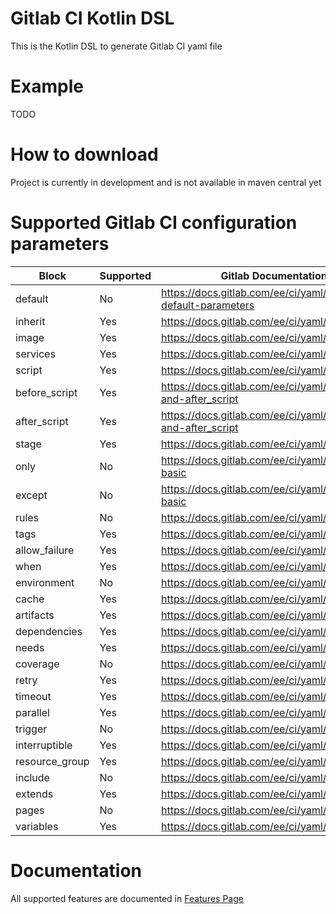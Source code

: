 # Gitlab CI Kotlin DSL

This is the Kotlin DSL to generate Gitlab CI yaml file

# Example

TODO

# How to download

Project is currently in development and is not available in maven central yet

# Supported Gitlab CI configuration parameters

| Block          | Supported | Gitlab Documentation link                                            |
| -------------- | --------- |--------------------------------------------------------------------- |
| default        | No        | <https://docs.gitlab.com/ee/ci/yaml/#setting-default-parameters>     |
| inherit        | Yes       | <https://docs.gitlab.com/ee/ci/yaml/#inherit>                        |
| image          | Yes       | <https://docs.gitlab.com/ee/ci/yaml/#image>                          |
| services       | Yes       | <https://docs.gitlab.com/ee/ci/yaml/#services>                       |
| script         | Yes       | <https://docs.gitlab.com/ee/ci/yaml/#script>                         |
| before_script  | Yes       | <https://docs.gitlab.com/ee/ci/yaml/#before_script-and-after_script> |
| after_script   | Yes       | <https://docs.gitlab.com/ee/ci/yaml/#before_script-and-after_script> |
| stage          | Yes       | <https://docs.gitlab.com/ee/ci/yaml/#stage>                          |
| only           | No        | <https://docs.gitlab.com/ee/ci/yaml/#onlyexcept-basic>               |
| except         | No        | <https://docs.gitlab.com/ee/ci/yaml/#onlyexcept-basic>               |
| rules          | No        | <https://docs.gitlab.com/ee/ci/yaml/#rules>                          |
| tags           | Yes       | <https://docs.gitlab.com/ee/ci/yaml/#tags>                           |
| allow_failure  | Yes       | <https://docs.gitlab.com/ee/ci/yaml/#allow_failure>                  |
| when           | Yes       | <https://docs.gitlab.com/ee/ci/yaml/#when>                           |
| environment    | No        | <https://docs.gitlab.com/ee/ci/yaml/#environment>                    |
| cache          | Yes       | <https://docs.gitlab.com/ee/ci/yaml/#cache>                          |
| artifacts      | Yes       | <https://docs.gitlab.com/ee/ci/yaml/#artifacts>                      |
| dependencies   | Yes       | <https://docs.gitlab.com/ee/ci/yaml/#dependencies>                   |
| needs          | Yes       | <https://docs.gitlab.com/ee/ci/yaml/#needs>                          |
| coverage       | No        | <https://docs.gitlab.com/ee/ci/yaml/#coverage>                       |
| retry          | Yes       | <https://docs.gitlab.com/ee/ci/yaml/#retry>                          |
| timeout        | Yes       | <https://docs.gitlab.com/ee/ci/yaml/#timeout>                        |
| parallel       | Yes       | <https://docs.gitlab.com/ee/ci/yaml/#parallel>                       |
| trigger        | No        | <https://docs.gitlab.com/ee/ci/yaml/#trigger>                        |
| interruptible  | Yes       | <https://docs.gitlab.com/ee/ci/yaml/#interruptible>                  |
| resource_group | Yes       | <https://docs.gitlab.com/ee/ci/yaml/#resource_group>                 |
| include        | No        | <https://docs.gitlab.com/ee/ci/yaml/#include>                        |
| extends        | Yes       | <https://docs.gitlab.com/ee/ci/yaml/#extends>                        |
| pages          | No        | <https://docs.gitlab.com/ee/ci/yaml/#pages>                          |
| variables      | Yes       | <https://docs.gitlab.com/ee/ci/yaml/#variables>                      |

# Documentation

All supported features are documented in [Features Page](/FEATURES.MD)